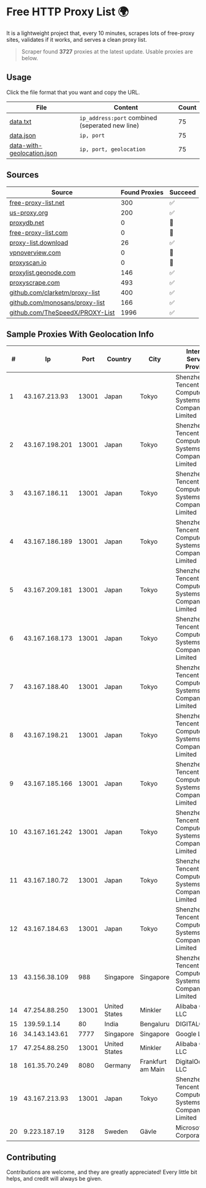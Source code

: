 
# Free HTTP Proxy List 🌍

It is a lightweight project that, every 10 minutes, scrapes lots of free-proxy sites, validates if it works, and serves a clean proxy list.


> Scraper found **3727** proxies at the latest update. Usable proxies are below.

## Usage

Click the file format that you want and copy the URL.


|File|Content|Count|
|----|-------|-----|
|[data.txt](https://raw.githubusercontent.com/themiralay/Proxy-List-World/master/data.txt)|`ip_address:port` combined (seperated new line)|75|
|[data.json](https://raw.githubusercontent.com/themiralay/Proxy-List-World/master/data.json)|`ip, port`|75|
|[data-with-geolocation.json](https://raw.githubusercontent.com/themiralay/Proxy-List-World/master/data-with-geolocation.json)|`ip, port, geolocation`|75|

## Sources

|Source|Found Proxies|Succeed|
|------|-------------|-------|
|[free-proxy-list.net](https://free-proxy-list.net)|300|✅|
|[us-proxy.org](https://www.us-proxy.org)|200|✅|
|[proxydb.net](http://proxydb.net)|0|🚫|
|[free-proxy-list.com](https://free-proxy-list.com/?page=&port=&type%5B%5D=http&type%5B%5D=https&up_time=0&search=Search)|0|🚫|
|[proxy-list.download](https://www.proxy-list.download/HTTP)|26|✅|
|[vpnoverview.com](https://vpnoverview.com/privacy/anonymous-browsing/free-proxy-servers)|0|🚫|
|[proxyscan.io](https://www.proxyscan.io)|0|🚫|
|[proxylist.geonode.com](https://proxylist.geonode.com/api/proxy-list?limit=300&page=1&sort_by=lastChecked&sort_type=desc&protocols=http,https)|146|✅|
|[proxyscrape.com](https://api.proxyscrape.com/v2/?request=displayproxies&protocol=http&timeout=10000&country=all&ssl=all&anonymity=all)|493|✅|
|[github.com/clarketm/proxy-list](https://raw.githubusercontent.com/clarketm/proxy-list/master/proxy-list-raw.txt)|400|✅|
|[github.com/monosans/proxy-list](https://raw.githubusercontent.com/monosans/proxy-list/main/proxies/http.txt)|166|✅|
|[github.com/TheSpeedX/PROXY-List](https://raw.githubusercontent.com/TheSpeedX/PROXY-List/master/http.txt)|1996|✅|


## Sample Proxies With Geolocation Info

|#|Ip|Port|Country|City|Internet Service Provider|
|-|--|----|-------|----|-------------------------|
|1|43.167.213.93|13001|Japan|Tokyo|Shenzhen Tencent Computer Systems Company Limited|
|2|43.167.198.201|13001|Japan|Tokyo|Shenzhen Tencent Computer Systems Company Limited|
|3|43.167.186.11|13001|Japan|Tokyo|Shenzhen Tencent Computer Systems Company Limited|
|4|43.167.186.189|13001|Japan|Tokyo|Shenzhen Tencent Computer Systems Company Limited|
|5|43.167.209.181|13001|Japan|Tokyo|Shenzhen Tencent Computer Systems Company Limited|
|6|43.167.168.173|13001|Japan|Tokyo|Shenzhen Tencent Computer Systems Company Limited|
|7|43.167.188.40|13001|Japan|Tokyo|Shenzhen Tencent Computer Systems Company Limited|
|8|43.167.198.21|13001|Japan|Tokyo|Shenzhen Tencent Computer Systems Company Limited|
|9|43.167.185.166|13001|Japan|Tokyo|Shenzhen Tencent Computer Systems Company Limited|
|10|43.167.161.242|13001|Japan|Tokyo|Shenzhen Tencent Computer Systems Company Limited|
|11|43.167.180.72|13001|Japan|Tokyo|Shenzhen Tencent Computer Systems Company Limited|
|12|43.167.184.63|13001|Japan|Tokyo|Shenzhen Tencent Computer Systems Company Limited|
|13|43.156.38.109|988|Singapore|Singapore|Shenzhen Tencent Computer Systems Company Limited|
|14|47.254.88.250|13001|United States|Minkler|Alibaba Cloud LLC|
|15|139.59.1.14|80|India|Bengaluru|DIGITALOCEAN|
|16|34.143.143.61|7777|Singapore|Singapore|Google LLC|
|17|47.254.88.250|13001|United States|Minkler|Alibaba Cloud LLC|
|18|161.35.70.249|8080|Germany|Frankfurt am Main|DigitalOcean, LLC|
|19|43.167.213.93|13001|Japan|Tokyo|Shenzhen Tencent Computer Systems Company Limited|
|20|9.223.187.19|3128|Sweden|Gävle|Microsoft Corporation|



## Contributing

Contributions are welcome, and they are greatly appreciated! Every
little bit helps, and credit will always be given.


